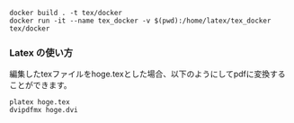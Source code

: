 ```shell
docker build . -t tex/docker
docker run -it --name tex_docker -v $(pwd):/home/latex/tex_docker tex/docker
```

### Latex の使い方
編集したtexファイルをhoge.texとした場合、以下のようにしてpdfに変換することができます。
```shell
platex hoge.tex
dvipdfmx hoge.dvi
```
